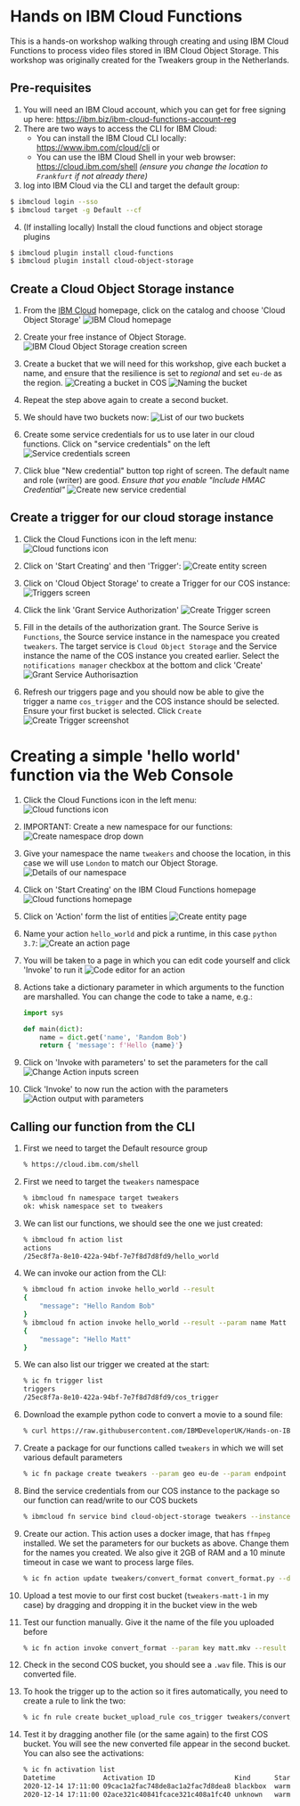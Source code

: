 # Hands on IBM Cloud Functions
This is a hands-on workshop walking through creating and using IBM Cloud Functions to process video files stored in IBM Cloud Object Storage. This workshop was originally created for the Tweakers group in the Netherlands.

## Pre-requisites

1. You will need an IBM Cloud account, which you can get for free signing up here: https://ibm.biz/ibm-cloud-functions-account-reg
2. There are two ways to access the CLI for IBM Cloud:
   * You can install the IBM Cloud CLI locally: https://www.ibm.com/cloud/cli or
   * You can use the IBM Cloud Shell in your web browser: https://cloud.ibm.com/shell *(ensure you change the location to `Frankfurt` if not already there)*
3. log into IBM Cloud via the CLI and target the default group:

```bash
$ ibmcloud login --sso
$ ibmcloud target -g Default --cf
```


4. (If installing locally) Install the cloud functions and object storage plugins

```bash
$ ibmcloud plugin install cloud-functions
$ ibmcloud plugin install cloud-object-storage
```

## Create a Cloud Object Storage instance

1. From the [IBM Cloud](https://cloud.ibm.com) homepage, click on the catalog and choose 'Cloud Object Storage'
  ![IBM Cloud homepage](_images/cos1.png)

2. Create your free instance of Object Storage.
  ![IBM Cloud Object Storage creation screen](_images/cos2.png)

3. Create a bucket that we will need for this workshop, give each bucket a name, and ensure that the resilience is
set to *regional* and set `eu-de` as the region. 
  ![Creating a bucket in COS](_images/cos3.png)
  ![Naming the bucket](_images/cos4.png)

4. Repeat the step above again to create a second bucket.

5. We should have two buckets now:
  ![List of our two buckets](_images/cos5.png)

6. Create some service credentials for us to use later in our cloud functions. Click on "service credentials" on the left
  ![Service credentials screen](_images/service_creds1.png)

7. Click blue "New credential" button top right of screen. The default name and role (writer) are good. *Ensure that you enable "Include HMAC Credential"*
  ![Create new service credential](_images/service_creds2.png)

## Create a trigger for our cloud storage instance

1. Click the Cloud Functions icon in the left menu: \
  ![Cloud functions icon](_images/functions1.png)


2. Click on 'Start Creating' and then 'Trigger':
  ![Create entity screen](_images/triggers2.png)

3. Click on 'Cloud Object Storage' to create a Trigger for our COS instance:
  ![Triggers screen](_images/triggers3.png)

4. Click the link 'Grant Service Authorization'
  ![Create Trigger screen](_images/triggers4.png)

5. Fill in the details of the authorization grant. The Source Serive is `Functions`, the Source service instance in the namespace you created `tweakers`. The target service is `Cloud Object Storage` and the Service instance the name of the COS instance you created earlier. Select the `notifications manager` checkbox at the bottom and click 'Create'
  ![Grant Service Authorisaztion](_images/triggers5.png)

6. Refresh our triggers page and you should now be able to give the trigger a name `cos_trigger` and the COS instance should be selected. Ensure your first bucket is selected. Click `Create`
  ![Create Trigger screenshot](_images/triggers6.png)

# Creating a simple 'hello world' function via the Web Console

1. Click the Cloud Functions icon in the left menu: \
  ![Cloud functions icon](_images/functions1.png)

2. IMPORTANT: Create a new namespace for our functions:
  ![Create namespace drop down](_images/namespaces1.png)

3. Give your namespace the name `tweakers` and choose the location, in this case we will use `London` to match our Object Storage.
  ![Details of our namespace](_images/namespaces2.png)

4. Click on 'Start Creating' on the IBM Cloud Functions homepage
  ![Cloud functions homepage](_images/functions2.png)

5. Click on 'Action' form the list of entities
  ![Create entity page](_images/functions3.png)

6. Name your action `hello_world` and pick a runtime, in this case `python 3.7`:
  ![Create an action page](_images/functions4.png)

7. You will be taken to a page in which you can edit code yourself and click 'Invoke' to run it
  ![Code editor for an action](_images/functions5.png)

8. Actions take a dictionary parameter in which arguments to the function are marshalled. You can change the code to take a name, e.g.:

    ```python
    import sys

    def main(dict):
        name = dict.get('name', 'Random Bob')
        return { 'message': f'Hello {name}'}
    ```

9. Click on 'Invoke with parameters' to set the parameters for the call
  ![Change Action inputs screen](_images/functions6.png)

10. Click 'Invoke' to now run the action with the parameters
  ![Action output with parameters](_images/functions7.png)



## Calling our function from the CLI

1. First we need to target the Default resource group
    ```bash
    % https://cloud.ibm.com/shell
    

1. First we need to target the `tweakers` namespace
    ```bash
    % ibmcloud fn namespace target tweakers
    ok: whisk namespace set to tweakers
    ```

2. We can list our functions, we should see the one we just created:
    ```bash
    % ibmcloud fn action list
    actions
    /25ec8f7a-8e10-422a-94bf-7e7f8d7d8fd9/hello_world                      private python:3.7
    ```

3. We can invoke our action from the CLI:
    ```bash
    % ibmcloud fn action invoke hello_world --result
    {
        "message": "Hello Random Bob"
    }
    % ibmcloud fn action invoke hello_world --result --param name Matt
    {
        "message": "Hello Matt"
    }
   ```

4. We can also list our trigger we created at the start:
    ```bash
    % ic fn trigger list
    triggers
    /25ec8f7a-8e10-422a-94bf-7e7f8d7d8fd9/cos_trigger                      private
    ```

5. Download the example python code to convert a movie to a sound file:
    ```bash
    % curl https://raw.githubusercontent.com/IBMDeveloperUK/Hands-on-IBM-Cloud-Functions/main/convert_format.py -o convert_format.py
    ```

6. Create a package for our functions called `tweakers` in which we will set various default parameters
    ```bash
    % ic fn package create tweakers --param geo eu-de --param endpoint s3.private.eu-de.cloud-object-storage.appdomain.cloud
    ```

7. Bind the service credentials from our COS instance to the package so our function can read/write to our COS buckets
    ```bash
    % ibmcloud fn service bind cloud-object-storage tweakers --instance "Cloud Object Storage-pb"
    ```
    
8. Create our action. This action uses a docker image, that has `ffmpeg` installed. We set the parameters for our buckets as above. Change them for the names you created. We also give it 2GB of RAM and a 10 minute timeout in case we want to process large files.
    ```bash
    % ic fn action update tweakers/convert_format convert_format.py --docker choirless/choirless_py_actions:release-0.23 --timeout 600000 --memory 2048 --param bucket1 tweakers-matt-1 --param bucket2 tweakers-matt-2
    ```

9. Upload a test movie to our first cost bucket (`tweakers-matt-1` in my case) by dragging and dropping it in the bucket view in the web

10. Test our function manually. Give it the name of the file you uploaded before
    ```bash
    % ic fn action invoke convert_format --param key matt.mkv --result
    ```

11. Check in the second COS bucket, you should see a `.wav` file. This is our converted file.

12. To hook the trigger up to the action so it fires automatically, you need to create a rule to link the two:

    ```bash
    % ic fn rule create bucket_upload_rule cos_trigger tweakers/convert_format
    ```

13. Test it by dragging another file (or the same again) to the first COS bucket. You will see the new converted file appear in the second bucket. You can also see the activations:
    ```bash
    % ic fn activation list
    Datetime            Activation ID                    Kind      Start Duration   Status          Entity
    2020-12-14 17:11:00 09cac1a2fac748de8ac1a2fac7d8dea8 blackbox  warm  649ms      success         323b2dbb-5...6f7915f/convert_format:0.0.1
    2020-12-14 17:11:00 02ace321c40841fcace321c408a1fc40 unknown   warm  0s         success         323b2dbb-5...6f7915f/cos_trigger:0.0.1
    ```

